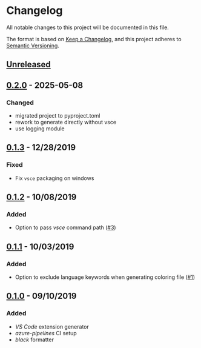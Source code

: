 # Changelog

All notable changes to this project will be documented in this file.

The format is based on [Keep a Changelog][keepachangelog],
and this project adheres to [Semantic Versioning][semver].

## [Unreleased]


## [0.2.0] - 2025-05-08

### Changed
- migrated project to pyproject.toml
- rework to generate directly without vsce
- use logging module


## [0.1.3] - 12/28/2019

### Fixed

- Fix `vsce` packaging on windows

[#5]: https://github.com/danixeee/textx-gen-vscode/pull/5

## [0.1.2] - 10/08/2019

### Added

- Option to pass _vsce_ command path ([#3])

[#3]: https://github.com/danixeee/textx-gen-vscode/pull/3

## [0.1.1] - 10/03/2019

### Added

- Option to exclude language keywords when generating coloring file ([#1])

[#1]: https://github.com/danixeee/textx-gen-vscode/pull/1

## [0.1.0] - 09/10/2019

### Added

- _VS Code_ extension generator
- _azure-pipelines_ CI setup
- _black_ formatter

[keepachangelog]: https://keepachangelog.com/en/1.0.0/
[semver]: https://semver.org/spec/v2.0.0.html

[Unreleased]: https://github.com/danixeee/textx-gen-vscode/compare/v0.2.0...HEAD
[0.2.0]: https://github.com/danixeee/textx-gen-vscode/compare/v0.1.3...v0.2.0
[0.1.3]: https://github.com/danixeee/textx-gen-vscode/compare/v0.1.2...v0.1.3
[0.1.2]: https://github.com/danixeee/textx-gen-vscode/compare/v0.1.1...v0.1.2
[0.1.1]: https://github.com/danixeee/textx-gen-vscode/compare/v0.1.0...v0.1.1
[0.1.0]: https://github.com/danixeee/textx-gen-vscode/compare/9578ef2b8de1254a24220b413b495439e9c1f355...v0.1.0
